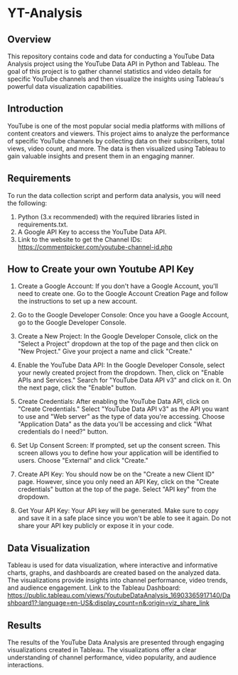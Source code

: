 # YT-Analysis

## Overview
This repository contains code and data for conducting a YouTube Data Analysis project using the YouTube Data API in Python and Tableau. The goal of this project is to gather channel statistics and video details for specific YouTube channels and then visualize the insights using Tableau's powerful data visualization capabilities.

## Introduction
YouTube is one of the most popular social media platforms with millions of content creators and viewers. This project aims to analyze the performance of specific YouTube channels by collecting data on their subscribers, total views, video count, and more. The data is then visualized using Tableau to gain valuable insights and present them in an engaging manner.

## Requirements
To run the data collection script and perform data analysis, you will need the following:

1) Python (3.x recommended) with the required libraries listed in requirements.txt.
2) A Google API Key to access the YouTube Data API.
3) Link to the website to get the Channel IDs: https://commentpicker.com/youtube-channel-id.php

## How to Create your own Youtube API Key
1) Create a Google Account: If you don't have a Google Account, you'll need to create one. Go to the Google Account Creation Page and follow the instructions to set up a new account.

2) Go to the Google Developer Console: Once you have a Google Account, go to the Google Developer Console.

3) Create a New Project: In the Google Developer Console, click on the "Select a Project" dropdown at the top of the page and then click on "New Project." Give your project a name and click "Create."

4) Enable the YouTube Data API: In the Google Developer Console, select your newly created project from the dropdown. Then, click on "Enable APIs and Services." Search for "YouTube Data API v3" and click on it. On the next page, click the "Enable" button.

5) Create Credentials: After enabling the YouTube Data API, click on "Create Credentials." Select "YouTube Data API v3" as the API you want to use and "Web server" as the type of data you're accessing. Choose "Application Data" as the data you'll be accessing and click "What credentials do I need?" button.

6) Set Up Consent Screen: If prompted, set up the consent screen. This screen allows you to define how your application will be identified to users. Choose "External" and click "Create."

7) Create API Key: You should now be on the "Create a new Client ID" page. However, since you only need an API Key, click on the "Create credentials" button at the top of the page. Select "API key" from the dropdown.

8) Get Your API Key: Your API key will be generated. Make sure to copy and save it in a safe place since you won't be able to see it again. Do not share your API key publicly or expose it in your code.

## Data Visualization
Tableau is used for data visualization, where interactive and informative charts, graphs, and dashboards are created based on the analyzed data. The visualizations provide insights into channel performance, video trends, and audience engagement.
Link to the Tableau Dashboard: https://public.tableau.com/views/YoutubeDataAnalysis_16903365917140/Dashboard1?:language=en-US&:display_count=n&:origin=viz_share_link 

## Results
The results of the YouTube Data Analysis are presented through engaging visualizations created in Tableau. The visualizations offer a clear understanding of channel performance, video popularity, and audience interactions.
